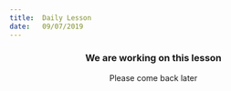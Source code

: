 ```yaml
---
title:  Daily Lesson
date:   09/07/2019
---
```


### <center>We are working on this lesson</center>
<center>Please come back later</center>